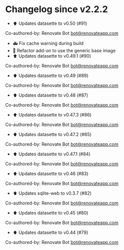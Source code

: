 # Changelog since v2.2.2
- ⬆ Updates datasette to v0.50 (#91)

Co-authored-by: Renovate Bot <bot@renovateapp.com> 
- 🚑 Fix cache warning during build 
- 🔨 Refactor add-on to use the generic base image 
- ⬆ Updates datasette to v0.49.1 (#90)

Co-authored-by: Renovate Bot <bot@renovateapp.com> 
- ⬆ Updates datasette to v0.49 (#89)

Co-authored-by: Renovate Bot <bot@renovateapp.com> 
- ⬆ Updates datasette to v0.48 (#87)

Co-authored-by: Renovate Bot <bot@renovateapp.com> 
- ⬆ Updates datasette to v0.47.3 (#86)

Co-authored-by: Renovate Bot <bot@renovateapp.com> 
- ⬆ Updates datasette to v0.47.2 (#85)

Co-authored-by: Renovate Bot <bot@renovateapp.com> 
- ⬆ Updates datasette to v0.47.1 (#84)

Co-authored-by: Renovate Bot <bot@renovateapp.com> 
- ⬆ Updates datasette to v0.46 (#83)

Co-authored-by: Renovate Bot <bot@renovateapp.com> 
- ⬆ Updates sqlite-web to v0.3.7 (#82)

Co-authored-by: Renovate Bot <bot@renovateapp.com> 
- ⬆ Updates datasette to v0.45 (#80)

Co-authored-by: Renovate Bot <bot@renovateapp.com> 
- ⬆ Updates datasette to v0.44 (#79)

Co-authored-by: Renovate Bot <bot@renovateapp.com> 
